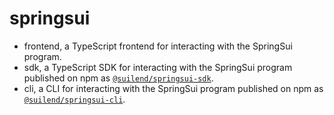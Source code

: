 # springsui

- frontend, a TypeScript frontend for interacting with the SpringSui program.
- sdk, a TypeScript SDK for interacting with the SpringSui program published on npm as [`@suilend/springsui-sdk`](https://www.npmjs.com/package/@suilend/springsui-sdk).
- cli, a CLI for interacting with the SpringSui program published on npm as [`@suilend/springsui-cli`](https://www.npmjs.com/package/@suilend/springsui-cli).
